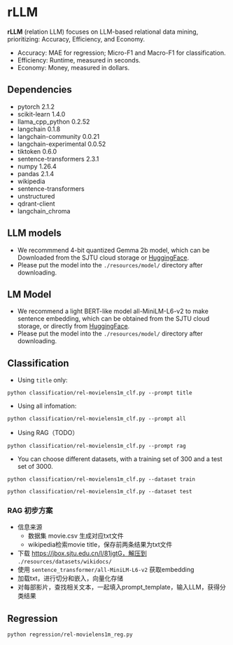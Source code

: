 # rLLM

**rLLM** (relation LLM) focuses on LLM-based relational data mining, prioritizing: Accuracy, Efficiency, and Economy.

- Accuracy: MAE for regression; Micro-F1 and Macro-F1 for classification.
- Efficiency: Runtime, measured in seconds.
- Economy: Money, measured in dollars.

## Dependencies

- pytorch	2.1.2
- scikit-learn	1.4.0
- llama_cpp_python	0.2.52
- langchain	0.1.8
- langchain-community	0.0.21
- langchain-experimental	0.0.52
- tiktoken	0.6.0
- sentence-transformers	2.3.1
- numpy	1.26.4
- pandas	2.1.4
- wikipedia
- sentence-transformers
- unstructured
- qdrant-client
- langchain_chroma
## LLM models

- We recommmend 4-bit quantized Gemma 2b model, which can be Downloaded from the SJTU cloud storage or [HuggingFace](https://huggingface.co/lmstudio-ai/gemma-2b-it-GGUF/blob/main/gemma-2b-it-q4_k_m.gguf).
- Please put the model into the `./resources/model/` directory after downloading.

## LM Model

- We recommend a light BERT-like model  all-MiniLM-L6-v2 to make sentence embedding, which can be obtained from the SJTU cloud storage, or directly from [HuggingFace](https://huggingface.co/sentence-transformers/all-MiniLM-L6-v2).
- Please put the model into the `./resources/model/` directory after downloading.

## Classification
- Using `title` only: 
```
python classification/rel-movielens1m_clf.py --prompt title
```
- Using all infomation:
```
python classification/rel-movielens1m_clf.py --prompt all
```

- Using RAG（TODO）

```
python classification/rel-movielens1m_clf.py --prompt rag
```

- You can choose different datasets, with a training set of 300 and a test set of 3000.

```
python classification/rel-movielens1m_clf.py --dataset train

python classification/rel-movielens1m_clf.py --dataset test
```

### RAG 初步方案
- 信息来源
    - 数据集 movie.csv 生成对应txt文件
    - wikipedia检索movie title，保存前两条结果为txt文件
- 下载 https://jbox.sjtu.edu.cn/l/81jgtG，解压到 `./resources/datasets/wikidocs/`
- 使用 `sentence_transformer/all-MiniLM-L6-v2` 获取embedding
- 加载txt，进行切分和嵌入，向量化存储
- 对每部影片，查找相关文本，一起填入prompt_template，输入LLM，获得分类结果


## Regression

```
python regression/rel-movielens1m_reg.py
```